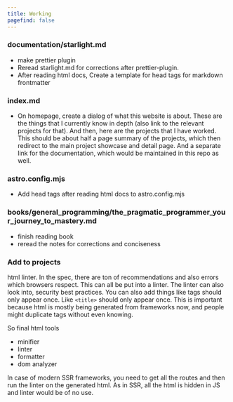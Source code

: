 ```yaml
---
title: Working
pagefind: false
---
```


### documentation/starlight.md

-   make prettier plugin
-   Reread starlight.md for corrections after prettier-plugin.
-   After reading html docs, Create a template for head tags for markdown frontmatter

### index.md

-   On homepage, create a dialog of what this website is about. These are the things that I currently know in depth (also link to the relevant projects for that). And then, here are the projects that I have worked. This should be about half a page summary of the projects, which then redirect to the main project showcase and detail page. And a separate link for the documentation, which would be maintained in this repo as well.

### astro.config.mjs

-   Add head tags after reading html docs to astro.config.mjs

### books/general_programming/the_pragmatic_programmer_your_journey_to_mastery.md

-   finish reading book
-   reread the notes for corrections and conciseness

### Add to projects

html linter. In the spec, there are ton of recommendations and also errors which browsers respect. This can all be put into a linter. The linter can also look into, security best practices. You can also add things like tags should only appear once. Like `<title>` should only appear once. This is important because html is mostly being generated from frameworks now, and people might duplicate tags without even knowing.

So final html tools

-   minifier
-   linter
-   formatter
-   dom analyzer

In case of modern SSR frameworks, you need to get all the routes and then run the linter on the generated html. As in SSR, all the html is hidden in JS and linter would be of no use.
